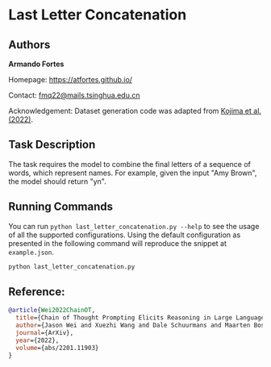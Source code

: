 # Last Letter Concatenation

## Authors

**Armando Fortes**
 
Homepage: https://atfortes.github.io/

Contact: fmq22@mails.tsinghua.edu.cn

Acknowledgement: Dataset generation code was adapted from [Kojima et al. (2022)](https://github.com/kojima-takeshi188/zero_shot_cot/blob/main/create_dataset_for_symbolic_reasoning.py).

## Task Description

The task requires the model to combine the final letters of a sequence of words, which represent names. For example, given the input "Amy Brown", the model should return "yn".

## Running Commands

You can run `python last_letter_concatenation.py --help` to see the usage of all the supported configurations. Using the default configuration as presented in the following command will reproduce the snippet at `example.json`. 

```bash
python last_letter_concatenation.py 
```

## Reference:
```bibtex
@article{Wei2022ChainOT,
  title={Chain of Thought Prompting Elicits Reasoning in Large Language Models},
  author={Jason Wei and Xuezhi Wang and Dale Schuurmans and Maarten Bosma and Ed Huai-hsin Chi and Quoc Le and Denny Zhou},
  journal={ArXiv},
  year={2022},
  volume={abs/2201.11903}
}
```
